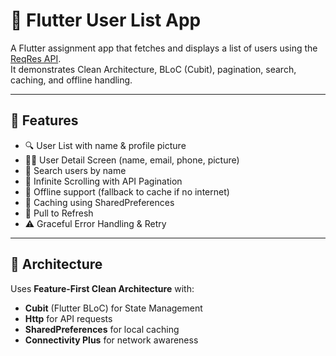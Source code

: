 # 👥 Flutter User List App

A Flutter assignment app that fetches and displays a list of users using the [ReqRes API](https://reqres.in/).  
It demonstrates Clean Architecture, BLoC (Cubit), pagination, search, caching, and offline handling.

---

## 📱 Features

- 🔍 User List with name & profile picture
- 🧑‍💼 User Detail Screen (name, email, phone, picture)
- 🔎 Search users by name
- 🔄 Infinite Scrolling with API Pagination
- 📴 Offline support (fallback to cache if no internet)
- 💾 Caching using SharedPreferences
- 🔁 Pull to Refresh
- ⚠️ Graceful Error Handling & Retry

---

## 🧱 Architecture

Uses **Feature-First Clean Architecture** with:
- **Cubit** (Flutter BLoC) for State Management
- **Http** for API requests
- **SharedPreferences** for local caching
- **Connectivity Plus** for network awareness
